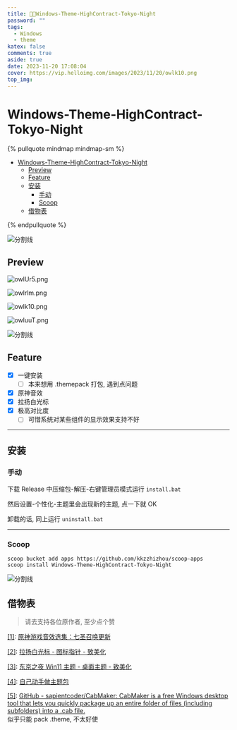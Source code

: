 ```yaml
---
title: 🏳️‍🌈Windows-Theme-HighContract-Tokyo-Night
password: ""
tags:
  - Windows
  - theme
katex: false
comments: true
aside: true
date: 2023-11-20 17:08:04
cover: https://vip.helloimg.com/images/2023/11/20/owlk10.png
top_img:
---
```


# Windows-Theme-HighContract-Tokyo-Night

<!--
 * @?: *********************************************************************
 * @Author: Weidows
 * @LastEditors: Weidows
 * @LastEditTime: 2023-12-06 19:03:43
 * @FilePath: \Blog-private\source\_posts\system\Windows-Theme-HighContract-Tokyo-Night\README.md
 * @Description:
 * @!: *********************************************************************
-->

{% pullquote mindmap mindmap-sm %}

- [Windows-Theme-HighContract-Tokyo-Night](#windows-theme-highcontract-tokyo-night)
  - [Preview](#preview)
  - [Feature](#feature)
  - [安装](#安装)
    - [手动](#手动)
    - [Scoop](#scoop)
  - [借物表](#借物表)

{% endpullquote %}

<a>![分割线](https://cdn.jsdelivr.net/gh/Weidows/Weidows/image/divider.png)</a>

## Preview

![owlUr5.png](https://vip.helloimg.com/images/2023/11/20/owlUr5.png)

![owlrlm.png](https://vip.helloimg.com/images/2023/11/20/owlrlm.png)

![owlk10.png](https://vip.helloimg.com/images/2023/11/20/owlk10.png)

![owluuT.png](https://vip.helloimg.com/images/2023/11/20/owluuT.png)

<a>![分割线](https://cdn.jsdelivr.net/gh/Weidows/Weidows/image/divider.png)</a>

## Feature

- [x] 一键安装
  - [ ] 本来想用 .themepack 打包, 遇到点问题
- [x] 原神音效
- [x] 拉扬白光标
- [x] 极高对比度
  - [ ] 可惜系统对某些组件的显示效果支持不好

---

## 安装

### 手动

下载 Release 中压缩包-解压-右键管理员模式运行 `install.bat`

然后设置-个性化-主题里会出现新的主题, 点一下就 OK

卸载的话, 同上运行 `uninstall.bat`

---

### Scoop

```
scoop bucket add apps https://github.com/kkzzhizhou/scoop-apps
scoop install Windows-Theme-HighContract-Tokyo-Night
```

<a>![分割线](https://cdn.jsdelivr.net/gh/Weidows/Weidows/image/divider.png)</a>

## 借物表

> 请去支持各位原作者, 至少点个赞

<a name='cite_note-1' href='#cite_ref-1'>[1]</a>: [原神游戏音效选集：七圣召唤更新](https://www.bilibili.com/video/BV1Ls4y1B7mB)

<a name='cite_note-2' href='#cite_ref-2'>[2]</a>: [拉扬白光标 - 图标指针 - 致美化](https://zhutix.com/ico/layan-white-cus/)

<a name='cite_note-3' href='#cite_ref-3'>[3]</a>: [东京之夜 Win11 主题 - 桌面主题 - 致美化](https://zhutix.com/pc/tokyo-night-vs/)

<a name='cite_note-4' href='#cite_ref-4'>[4]</a>: [自己动手做主题包](https://meta.appinn.net/t/topic/27800)

<a name='cite_note-5' href='#cite_ref-5'>[5]</a>: [GitHub - sapientcoder/CabMaker: CabMaker is a free Windows desktop tool that lets you quickly package up an entire folder of files (including subfolders) into a .cab file.](https://github.com/sapientcoder/CabMaker/) \
似乎只能 pack .theme, 不太好使
